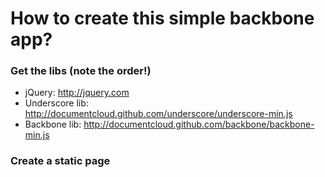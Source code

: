 # How to create this simple backbone app?

### Get the libs (note the order!)

* jQuery: http://jquery.com
* Underscore lib: http://documentcloud.github.com/underscore/underscore-min.js
* Backbone lib: http://documentcloud.github.com/backbone/backbone-min.js

### Create a static page

